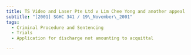 ```yaml
---
title: TS Video and Laser Pte Ltd v Lim Chee Yong and another appeal
subtitle: "[2001] SGHC 341 / 19\_November\_2001"
tags:
  - Criminal Procedure and Sentencing
  - Trials
  - Application for discharge not amounting to acquittal

---
```


